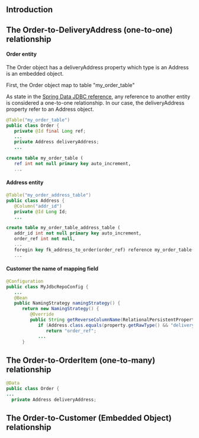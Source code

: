 ## Introduction

## The Order-to-DeliveryAddress (one-to-one) relationship


#### Order entity

The Order object has a deliveryAddress property which type is an Address is an embedded object.

First, the Order object map to table "my_order_table"

As state in the [Spring Data JDBC reference](https://docs.spring.io/spring-data/jdbc/docs/1.0.8.RELEASE/reference/html/#jdbc.entity-persistence.types), any reference to another entity is considered a one-to-one relationship. In our case, the deliveryAddress property refer to an Address object.

```Java
@Table("my_order_table")
public class Order {
   private @Id final Long ref;
   ...
   private Address deliveryAddress;
   ...  
```
```sql
create table my_order_table (
   ref int not null primary key auto_increment,
   ...
```

#### Address entity

```Java
@Table("my_order_address_table")
public class Address {
   @Column("addr_id")
   private @Id Long Id;
   ...
```
```sql
create table my_order_table_address_table (
   addr_id int not null primary key auto_increment,
   order_ref int not null,
   ...
   foregin key fk_address_to_order(order_ref) reference my_order_table(ref)
   ...
```

#### Customer the name of mapping field

```java
@Configuration
public class MyJdbcRepoConfig {
   ...
   @Bean
   public NamingStrategy namingStrategy() {
      return new NamingStrategy() {
         @Override
         public String getReverseColumnName(RelationalPersistentProperty property) {
            if (Address.class.equals(property.getRawType() && "deliveryAddress".equals(property.getName())) {
               return "order_ref";
            ...
      }
```

## The Order-to-OrderItem (one-to-many) relationship

```Java
@Data
public class Order {
...
  private Address deliveryAddress;
```

## The Order-to-Customer (Embedded Object) relationship
